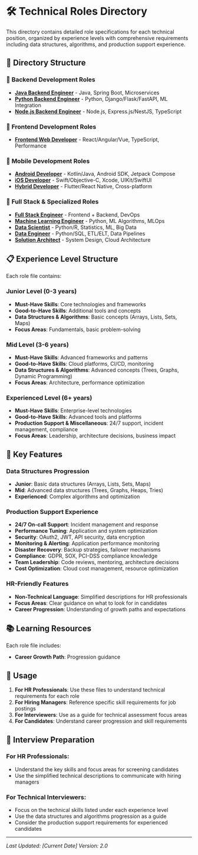 # 🛠️ Technical Roles Directory

This directory contains detailed role specifications for each technical position, organized by experience levels with comprehensive requirements including data structures, algorithms, and production support experience.

## 📁 Directory Structure

### 🏢 **Backend Development Roles**
- **[Java Backend Engineer](./Java_Backend_Engineer.md)** - Java, Spring Boot, Microservices
- **[Python Backend Engineer](./Python_Backend_Engineer.md)** - Python, Django/Flask/FastAPI, ML Integration
- **[Node.js Backend Engineer](./NodeJS_Backend_Engineer.md)** - Node.js, Express.js/NestJS, TypeScript

### 🎨 **Frontend Development Roles**
- **[Frontend Web Developer](./Frontend_Web_Developer.md)** - React/Angular/Vue, TypeScript, Performance

### 📱 **Mobile Development Roles**
- **[Android Developer](./Android_Developer.md)** - Kotlin/Java, Android SDK, Jetpack Compose
- **[iOS Developer](./iOS_Developer.md)** - Swift/Objective-C, Xcode, UIKit/SwiftUI
- **[Hybrid Developer](./Hybrid_Developer.md)** - Flutter/React Native, Cross-platform

### 🔄 **Full Stack & Specialized Roles**
- **[Full Stack Engineer](./Full_Stack_Engineer.md)** - Frontend + Backend, DevOps
- **[Machine Learning Engineer](./ML_Engineer.md)** - Python, ML Algorithms, MLOps
- **[Data Scientist](./Data_Scientist.md)** - Python/R, Statistics, ML, Big Data
- **[Data Engineer](./Data_Engineer.md)** - Python/SQL, ETL/ELT, Data Pipelines
- **[Solution Architect](./Solution_Architect.md)** - System Design, Cloud Architecture

## 📋 **Experience Level Structure**

Each role file contains:

### **Junior Level (0-3 years)**
- **Must-Have Skills**: Core technologies and frameworks
- **Good-to-Have Skills**: Additional tools and concepts
- **Data Structures & Algorithms**: Basic concepts (Arrays, Lists, Sets, Maps)
- **Focus Areas**: Fundamentals, basic problem-solving

### **Mid Level (3-6 years)**
- **Must-Have Skills**: Advanced frameworks and patterns
- **Good-to-Have Skills**: Cloud platforms, CI/CD, monitoring
- **Data Structures & Algorithms**: Advanced concepts (Trees, Graphs, Dynamic Programming)
- **Focus Areas**: Architecture, performance optimization

### **Experienced Level (6+ years)**
- **Must-Have Skills**: Enterprise-level technologies
- **Good-to-Have Skills**: Advanced tools and platforms
- **Production Support & Miscellaneous**: 24/7 support, incident management, compliance
- **Focus Areas**: Leadership, architecture decisions, business impact

## 🎯 **Key Features**

### **Data Structures Progression**
- **Junior**: Basic data structures (Arrays, Lists, Sets, Maps)
- **Mid**: Advanced data structures (Trees, Graphs, Heaps, Tries)
- **Experienced**: Complex algorithms and optimization

### **Production Support Experience**
- **24/7 On-call Support**: Incident management and response
- **Performance Tuning**: Application and system optimization
- **Security**: OAuth2, JWT, API security, data encryption
- **Monitoring & Alerting**: Application performance monitoring
- **Disaster Recovery**: Backup strategies, failover mechanisms
- **Compliance**: GDPR, SOX, PCI-DSS compliance knowledge
- **Team Leadership**: Code reviews, mentoring, architecture decisions
- **Cost Optimization**: Cloud cost management, resource optimization

### **HR-Friendly Features**
- **Non-Technical Language**: Simplified descriptions for HR professionals
- **Focus Areas**: Clear guidance on what to look for in candidates
- **Career Progression**: Understanding of growth paths and expectations

## 📚 **Learning Resources**

Each role file includes:
- **Career Growth Path**: Progression guidance

## 🔄 **Usage**

1. **For HR Professionals**: Use these files to understand technical requirements for each role
2. **For Hiring Managers**: Reference specific skill requirements for job postings
3. **For Interviewers**: Use as a guide for technical assessment focus areas
4. **For Candidates**: Understand career progression and skill requirements

## 🎯 **Interview Preparation**

### **For HR Professionals:**
- Understand the key skills and focus areas for screening candidates
- Use the simplified technical descriptions to communicate with hiring managers

### **For Technical Interviewers:**
- Focus on the technical skills listed under each experience level
- Use the data structures and algorithms progression as a guide
- Consider the production support requirements for experienced candidates

---

*Last Updated: [Current Date]*
*Version: 2.0*

